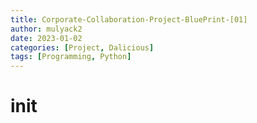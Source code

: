 ```yaml
---
title: Corporate-Collaboration-Project-BluePrint-[01]
author: mulyack2
date: 2023-01-02
categories: [Project, Dalicious]
tags: [Programming, Python]
---
```


# init